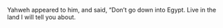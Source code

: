 Yahweh appeared to him, and said, “Don’t go down into Egypt. Live in the land I will tell you about.